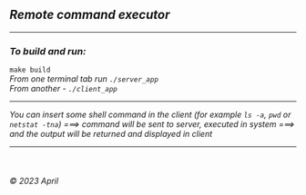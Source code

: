 ## _Remote command executor_

____

### _To build and run:_

`make build`  
_From one terminal tab run `./server_app`_  
_From another - `./client_app`_    
___
_You can insert some shell command in the client (for example `ls -a`, `pwd` or `netstat -tna`) ===> command will be
sent to server, executed in system ===> and the output will be returned and displayed in client_  

___   
&nbsp;  
###### © 2023 April